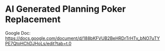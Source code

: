 # AI Generated Planning Poker Replacement

Google Doc: https://docs.google.com/document/d/188bKFVUB2BeHRDrTrHTv_bNO7uTYPE7QtoHChDJHoLs/edit?tab=t.0
